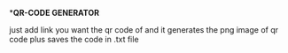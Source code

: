 *******QR-CODE GENERATOR******

just add link you want the qr code of and it generates the png image of qr code plus saves the code in .txt file
